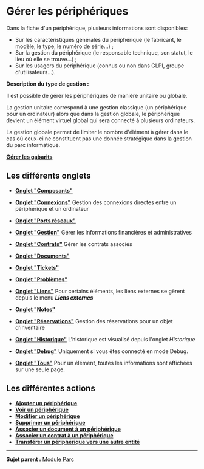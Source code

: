 Gérer les périphériques
=======================

Dans la fiche d'un périphérique, plusieurs informations sont disponibles:

-   Sur les caractéristiques générales du périphérique (le fabricant, le modèle, le type, le numéro de série...) ;
-   Sur la gestion du périphérique (le responsable technique, son statut, le lieu où elle se trouve...) ;
-   Sur les usagers du périphérique (connus ou non dans GLPI, groupe d'utilisateurs...).

**Description du type de gestion :**

Il est possible de gérer les périphériques de manière unitaire ou globale.

La gestion unitaire correspond à une gestion classique (un périphérique pour un ordinateur) alors que dans la gestion globale, le périphérique devient un élément virtuel global qui sera connecté à plusieurs ordinateurs.

La gestion globale permet de limiter le nombre d'élément à gérer dans le cas où ceux-ci ne constituent pas une donnée stratégique dans la gestion du parc informatique.


**[Gérer les gabarits](Les_différentes_actions/Gérer_les_gabarits.md)**

Les différents onglets
----------------------
-   **[Onglet "Composants"](Les_différents_onglets/Onglet_Composants.md)**

-   **[Onglet "Connexions"](Les_différents_onglets/Onglet_Connexions.md)**
    Gestion des connexions directes entre un périphérique et un ordinateur

-   **[Onglet "Ports réseaux"](Les_différents_onglets/Onglet_Ports_réseaux.md)**

-   **[Onglet "Gestion"](Les_différents_onglets/Onglet_Gestion.md)**
    Gérer les informations financières et administratives

-   **[Onglet "Contrats"](Les_différents_onglets/Onglet_Contrats.md)**
    Gérer les contrats associés

-   **[Onglet "Documents"](Les_différents_onglets/Onglet_Documents.md)**

-   **[Onglet "Tickets"](Les_différents_onglets/Onglet_Tickets.md)**
   
-   **[Onglet "Problèmes"](Les_différents_onglets/Onglet_Problèmes.md)**

-  **[Onglet "Liens"](Onglet_Liens.md)**
     Pour certains éléments, les liens externes se gèrent depuis le menu ***Liens externes***

-   **[Onglet "Notes"](Les_différents_onglets/Onglet_Notes.md)**

-   **[Onglet "Réservations"](Les_différents_onglets/Onglet_Réservations.md)**
     Gestion des réservations pour un objet d'inventaire

-   **[Onglet "Historique"](Les_différents_onglets/Onglet_Historique.md)**
     L'historique est visualisé depuis l'onglet *Historique*

-   **[Onglet "Debug"](Les_différents_onglets/Onglet_Debug.md)**
    Uniquement si vous êtes connecté en mode Debug.

-   **[Onglet "Tous"](Les_différents_onglets/Onglet_Tous.md)**
     Pour un élément, toutes les informations sont affichées sur une seule page.

Les différentes actions
-----------------------
-   **[Ajouter un  périphérique](Les_différentes_actions/Créer_un_nouvel_objet.md)**
-   **[Voir un périphérique](Les_différentes_actions/Visualiser_un_objet.md)**
-   **[Modifier un périphérique](Les_différentes_actions/Modifier_un_objet.md)**
-   **[Supprimer un périphérique](Les_différentes_actions/Supprimer_un_objet.md)**
-   **[Associer un document à un périphérique](Les_différentes_actions/Lier_un_document_à_un_objet.md)**
-   **[Associer un contrat à un périphérique](Les_différentes_actions/Lier_un_contrat_à_un_objet.md)**
-   **[Transférer un périphérique vers une autre entité](Les_différentes_actions/Transférer_un_objet.md)**

--------
**Sujet parent :** [Module Parc](03_Module_Parc/01_Module_Parc.md "Module Parc de GLPI")
